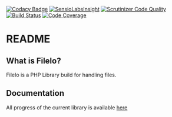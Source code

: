 [![Codacy Badge](https://api.codacy.com/project/badge/Grade/98c9197203e340db8afb87756d71c1e1)](https://www.codacy.com/app/needle-project/fileio?utm_source=github.com&utm_medium=referral&utm_content=needle-project/fileio&utm_campaign=badger)
[![SensioLabsInsight](https://insight.sensiolabs.com/projects/8277cd38-fafd-4572-a8a3-5c6228593fe4/mini.png)](https://insight.sensiolabs.com/projects/8277cd38-fafd-4572-a8a3-5c6228593fe4)
[![Scrutinizer Code Quality](https://scrutinizer-ci.com/g/needle-project/fileio/badges/quality-score.png?b=master)](https://scrutinizer-ci.com/g/needle-project/fileio/?branch=master)
[![Build Status](https://scrutinizer-ci.com/g/needle-project/fileio/badges/build.png?b=master)](https://scrutinizer-ci.com/g/needle-project/fileio/build-status/master)
[![Code Coverage](https://scrutinizer-ci.com/g/needle-project/fileio/badges/coverage.png?b=master)](https://scrutinizer-ci.com/g/needle-project/fileio/?branch=master)

README
======
What is FileIo?
--------
FileIo is a PHP Library build for handling files.

Documentation
--------
All progress of the current library is available [here](https://adrian.tilita.ro)
